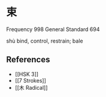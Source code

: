 # 束
Frequency 998
General Standard 694

shù
bind, control, restrain; bale

## References
- [[HSK 3]]
- [[7 Strokes]]
- [[木 Radical]]